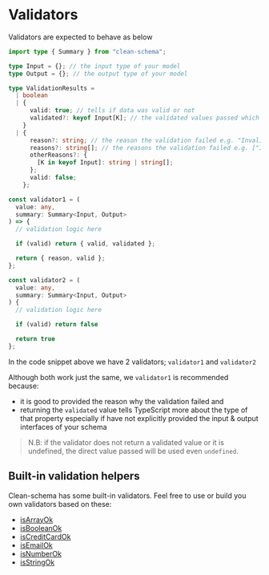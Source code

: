 # Validators

Validators are expected to behave as below

```ts
import type { Summary } from "clean-schema";

type Input = {}; // the input type of your model
type Output = {}; // the output type of your model

type ValidationResults =
  | boolean
  | {
      valid: true; // tells if data was valid or not
      validated?: keyof Input[K]; // the validated values passed which could have been formated in the custom validator (i.e made ready for the db). "K" here represents the property being validated
    }
  | {
      reason?: string; // the reason the validation failed e.g. "Invalid name"
      reasons?: string[]; // the reasons the validation failed e.g. ["Invalid name", "Special characters are not allowed"] or ["Invalid name"]
      otherReasons?: {
        [K in keyof Input]: string | string[];
      };
      valid: false;
    };

const validator1 = (
  value: any,
  summary: Summary<Input, Output>
) => {
  // validation logic here

  if (valid) return { valid, validated };

  return { reason, valid };
};

const validator2 = (
  value: any,
  summary: Summary<Input, Output>
) {
  // validation logic here

  if (valid) return false

  return true
};
```

In the code snippet above we have 2 validators; `validator1` and `validator2`

Although both work just the same, we `validator1` is recommended because:

- it is good to provided the reason why the validation failed and
- returning the `validated` value tells TypeScript more about the type of that property especially if have not explicitly provided the input & output interfaces of your schema

> N.B: if the validator does not return a validated value or it is undefined, the direct value passed will be used even `undefined`.

## Built-in validation helpers

Clean-schema has some built-in validators. Feel free to use or build you own validators based on these:

- [isArrayOk](../../v2.6.0/validate/isArrayOk.md)
- [isBooleanOk](../../v2.6.0/validate/isBooleanOk.md)
- [isCreditCardOk](../../../v2.6.0/validate/isCreditCardOk.md)
- [isEmailOk](../../v2.6.0/validate/isEmailOk.md)
- [isNumberOk](../../v2.6.0/validate/isNumberOk.md)
- [isStringOk](./isStringOk.md)
